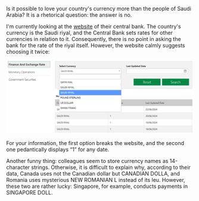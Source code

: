 ﻿Is it possible to love your country's currency more than the people of Saudi Arabia? It is a rhetorical question: the answer is no.

I'm currently looking at the [website](https://www.sama.gov.sa/en-US/FinExc/Pages/Currency.aspx) of their central bank. The country's currency is the Saudi riyal, and the Central Bank sets rates for other currencies in relation to it. Consequently, there is no point in asking the bank for the rate of the riyal itself. However, the website calmly suggests choosing it twice:

![The selection form](cb.png)

For your information, the first option breaks the website, and the second one pedantically displays “1” for any date.

Another funny thing: colleagues seem to store currency names as 14-character strings. Otherwise, it is difficult to explain why, according to their data, Canada uses not the Canadian dollar but CANADIAN DOLLA, and Romania uses mysterious NEW ROMANIAN L instead of its leu. However, these two are rather lucky: Singapore, for example, conducts payments in SINGAPORE DOLL.